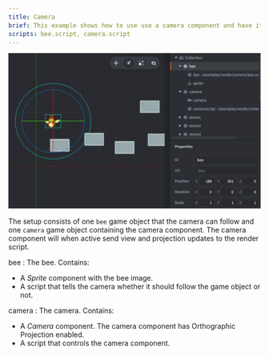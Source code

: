 ```yaml
---
title: Camera
brief: This example shows how to use use a camera component and have it follow a game object. Click to toggle between following the game object and staying stationary.
scripts: bee.script, camera.script
---
```


![camera](camera.png)

The setup consists of one `bee` game object that the camera can follow and one `camera` game object containing the camera component. The camera component will when active send view and projection updates to the render script.

bee
: The bee. Contains:
  - A *Sprite* component with the bee image.
  - A script that tells the camera whether it should follow the game object or not.

camera
: The camera. Contains:
  - A *Camera* component. The camera component has Orthographic Projection enabled.
  - A script that controls the camera component.

